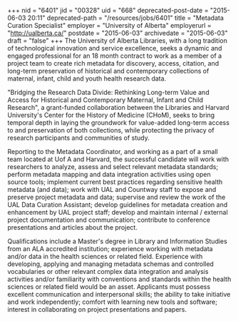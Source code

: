 +++
nid = "6401"
jid = "00328"
uid = "668"
deprecated-post-date = "2015-06-03 20:11"
deprecated-path = "/resources/jobs/6401"
title = "Metadata Curation Specialist"
employer = "University of Alberta"
employerurl = "http://ualberta.ca/"
postdate = "2015-06-03"
archivedate = "2015-06-03"
draft = "false"
+++
The University of Alberta Libraries, with a long tradition of
technological innovation and service excellence, seeks a dynamic and
engaged professional for an 18 month contract to work as a member of a
project team to create rich metadata for discovery, access, citation,
and long-term preservation of historical and contemporary collections of
maternal, infant, child and youth health research data.

"Bridging the Research Data Divide: Rethinking Long-term Value and
Access for Historical and Contemporary Maternal, Infant and Child
Research", a grant-funded collaboration between the Libraries and
Harvard University's Center for the History of Medicine (CHoM), seeks to
bring temporal depth in laying the groundwork for value-added long-term
access to and preservation of both collections, while protecting the
privacy of research participants and communities of study.

Reporting to the Metadata Coordinator, and working as a part of a small
team located at Uof A and Harvard, the successful candidate will work
with researchers to analyze, assess and select relevant metadata
standards; perform metadata mapping and data integration activities
using open source tools; implement current best practices regarding
sensitive health metadata (and data); work with UAL and Countway staff
to expose and preserve project metadata and data; supervise and review
the work of the UAL Data Curation Assistant; develop guidelines for
metadata creation and enhancement by UAL project staff; develop and
maintain internal / external project documentation and communication;
contribute to conference presentations and articles about the project.
  
Qualifications include a Master's degree in Library and Information
Studies from an ALA accredited institution; experience working with
metadata and/or data in the health sciences or related field. Experience
with developing, applying and managing metadata schemas and controlled
vocabularies or other relevant complex data integration and analysis
activities and/or familiarity with conventions and standards within the
health sciences or related field would be an asset. Applicants must
possess excellent communication and interpersonal skills; the ability to
take initiative and work independently; comfort with learning new tools
and software; interest in collaborating on project presentations and
papers.

